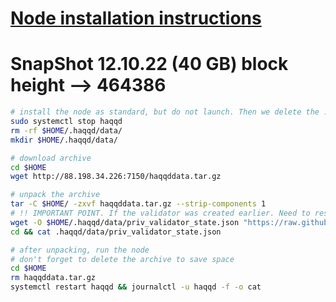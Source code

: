 [Node installation instructions](https://github.com/obajay/nodes-Guides/tree/main/haqq)
=
# SnapShot 12.10.22 (40 GB) block height --> 464386
```bash
# install the node as standard, but do not launch. Then we delete the .data directory and create an empty directory
sudo systemctl stop haqqd
rm -rf $HOME/.haqqd/data/
mkdir $HOME/.haqqd/data/

# download archive
cd $HOME
wget http://88.198.34.226:7150/haqqddata.tar.gz

# unpack the archive
tar -C $HOME/ -zxvf haqqddata.tar.gz --strip-components 1
# !! IMPORTANT POINT. If the validator was created earlier. Need to reset priv_validator_state.json  !!
wget -O $HOME/.haqqd/data/priv_validator_state.json "https://raw.githubusercontent.com/obajay/StateSync-snapshots/main/Canto/priv_validator_state.json"
cd && cat .haqqd/data/priv_validator_state.json

# after unpacking, run the node
# don't forget to delete the archive to save space
cd $HOME
rm haqqddata.tar.gz
systemctl restart haqqd && journalctl -u haqqd -f -o cat
```
